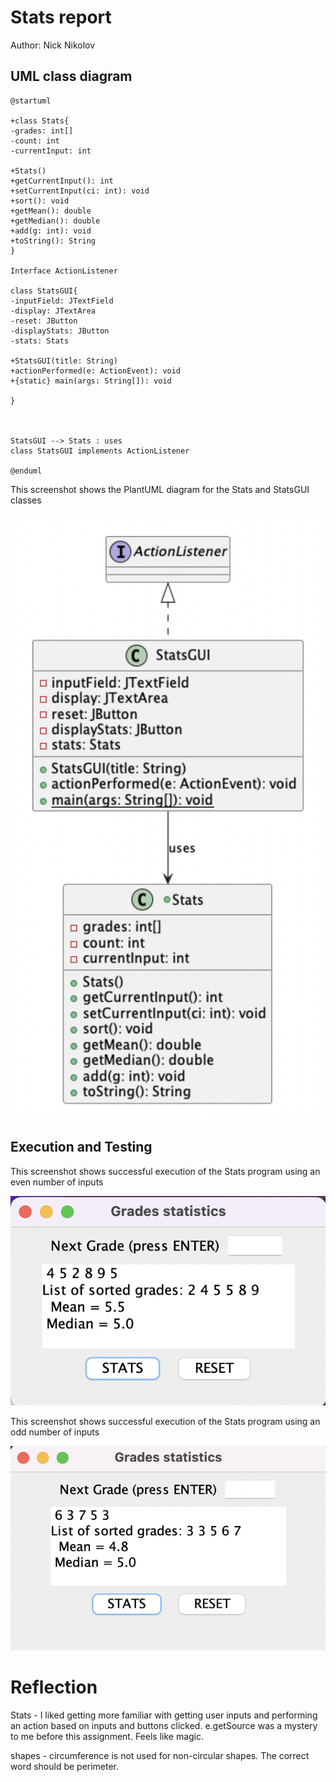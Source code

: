# Stats report
Author: Nick Nikolov

## UML class diagram
```plantuml
@startuml

+class Stats{
-grades: int[]
-count: int
-currentInput: int

+Stats()
+getCurrentInput(): int
+setCurrentInput(ci: int): void
+sort(): void
+getMean(): double
+getMedian(): double
+add(g: int): void
+toString(): String
}

Interface ActionListener

class StatsGUI{
-inputField: JTextField
-display: JTextArea
-reset: JButton
-displayStats: JButton
-stats: Stats

+StatsGUI(title: String)
+actionPerformed(e: ActionEvent): void
+{static} main(args: String[]): void

}



StatsGUI --> Stats : uses
class StatsGUI implements ActionListener

@enduml
```

This screenshot shows the PlantUML diagram for the Stats and StatsGUI classes

![Example screenshot](StatsUML.png)


## Execution and Testing
This screenshot shows successful execution of the Stats program using an even number of inputs

![Example screenshot](StatsEven.png)

This screenshot shows successful execution of the Stats program using an odd number of inputs

![Example screenshot](StatsOdd.png)

# Reflection

Stats - I liked getting more familiar with getting user inputs and performing an action based on inputs and buttons clicked. e.getSource was a mystery to me before this assignment. Feels like magic.

shapes - circumference is not used for non-circular shapes. The correct word should be perimeter.
